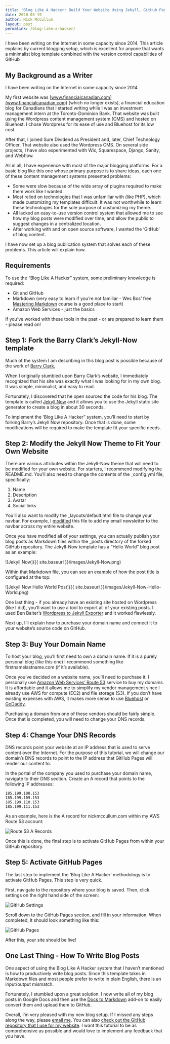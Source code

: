 ```yaml
---
title: 'Blog Like A Hacker: Build Your Website Using Jekyll, GitHub Pages and AWS'
date: 2020-03-19
author: Nick McCullum
layout: post
permalink: /blog-like-a-hacker/
---
```


I have been writing on the Internet in some capacity since 2014. This article explains by current blogging setup, which is excellent for anyone that wants a minimalist blog template combined with the version control capabilities of GitHub


## My Background as a Writer

I have been writing on the Internet in some capacity since 2014. 

My first website was [www.financialcanadian.com](www.financialcanadian.com) (which no longer exists), a financial education blog for Canadians that I started writing while I was an investment management intern at the Toronto-Dominion Bank. That website was built using the Wordpress content management system (CMS) and hosted on Bluehost. I chose Wordpress for its ease of use and Bluehost for its low cost. 

After that, I joined Sure Dividend as President and, later, Chief Technology Officer. That website also used the Wordpress CMS. On several side projects, I have also experimented with Wix, Squarespace, Django, Sanity, and Webflow. 

All in all, I have experience with most of the major blogging platforms. For a basic blog like this one whose primary purpose is to share ideas, each one of these content management systems presented problems:



*   Some were slow because of the wide array of plugins required to make them work like I wanted.
*   Most relied on technologies that I was unfamiliar with (like PHP), which made customizing my templates difficult. It was not worthwhile to learn these technologies for the sole purpose of customizing my theme.
*   All lacked an easy-to-use version control system that allowed me to see how my blog posts were modified over time, and allow the public to suggest changes in a centralized location. 
*   After working with and on open source software, I wanted the ‘GitHub’ of blog content.

I have now set up a blog publication system that solves each of these problems. This article will explain how. 


## Requirements

To use the “Blog Like A Hacker” system, some preliminary knowledge is required:



*   Git and GitHub
*   Markdown (very easy to learn if you’re not familiar - Wes Bos’ free [Mastering Markdown](https://masteringmarkdown.com/) course is a good place to start)
*   Amazon Web Services - just the basics

If you’ve worked with these tools in the past - or are prepared to learn them - please read on!


## Step 1: Fork the Barry Clark’s Jekyll-Now template

Much of the system I am describing in this blog post is possible because of the work of [Barry Clark.](https://www.barryclark.co/)

When I originally stumbled upon Barry Clark’s website, I immediately recognized that his site was exactly what I was looking for in my own blog. It was simple, minimalist, and easy to read. 

Fortunately, I discovered that he open sourced the code for his blog. The template is called [Jekyll Now](https://github.com/barryclark/jekyll-now) and it allows you to use the Jekyll static site generator to create a blog in about 30 seconds.

To implement the ‘Blog Like A Hacker” system, you’ll need to start by forking Barry’s Jekyll Now repository. Once that is done, some modifications will be required to make the template fit your specific needs.


## Step 2: Modify the Jekyll Now Theme to Fit Your Own Website

There are various attributes within the Jekyll-Now theme that will need to be modified for your own website. For starters, I recommend modifying the README.md. You’ll also need to change the contents of the _config.yml file, specifically:



1. Name
2. Description
3. Avatar
4. Social links

You’ll also want to modify the _layouts/default.html file to change your navbar. For example, I [modified](https://github.com/nicholasmccullum/nicholasmccullum.github.io/commit/afc73fe4ec0e43e00b52377d06acf1c9fa9e1197) this file to add my email newsletter to the navbar across my entire website.

Once you have modified all of your settings, you can actually publish your blog posts as Markdown files within the _posts directory of the forked GitHub repository. The Jekyll-Now template has a “Hello World” blog post as an example:


![Jekyll Now]({{ site.baseurl }}/images/Jekyll-Now.png)


Within that Markdown file, you can see an example of how the post title is configured at the top:

![Jekyll Now Hello World Post]({{ site.baseurl }}/images/Jekyll-Now-Hello-World.png)


One last thing - if you already have an existing site hosted on Wordpress (like I did), you’ll want to use a tool to export all of your existing posts. I used Ben Balter’s [Wordpress to Jekyll Exporter](https://github.com/benbalter/wordpress-to-jekyll-exporter) and it worked flawlessly.

Next up, I’ll explain how to purchase your domain name and connect it to your website’s source code on GitHub. 


## Step 3: Buy Your Domain Name

To host your blog, you’ll first need to own a domain name. If it is a purely personal blog (like this one) I recommend something like firstnamelastname.com (if it’s available). 

Once you’ve decided on a website name, you’ll need to purchase it. I personally use [Amazon Web Services’ Route 53](https://aws.amazon.com/route53/) service to buy my domains. It is affordable and it allows me to simplify my vendor management since I already use AWS for compute (EC2) and file storage (S3). If you don’t have existing expenses with AWS, it makes more sense to use [Bluehost](https://www.bluehost.com/) or [GoDaddy](https://ca.godaddy.com/).

Purchasing a domain from one of these vendors should be fairly simple. Once that is completed, you will need to change your DNS records.


## Step 4: Change Your DNS Records

DNS records point your website at an IP address that is used to serve content over the Internet. For the purpose of this tutorial, we will change our domain’s DNS records to point to the IP address that GitHub Pages will render our content to.

In the portal of the company you used to purchase your domain name, navigate to their DNS section. Create an A record that points to the following IP addresses:


```
185.199.108.153
185.199.109.153
185.199.110.153
185.199.111.153
```


As an example, here is the A record for nickmccullum.com within my AWS Route 53 account:

![Route 53 A Records](images/Route-53-A-Record.png)


Once this is done, the final step is to activate GitHub Pages from within your GitHub repository.


## Step 5: Activate GitHub Pages

The last step to implement the ‘Blog Like A Hacker’ methodology is to activate GitHub Pages. This step is very quick.

First, navigate to the repository where your blog is saved. Then, click settings on the right hand side of the screen:

![GitHub Settings](images/GitHub-Repository-Settings.png)

Scroll down to the GitHub Pages section, and fill in your information. When completed, it should look something like this:

![GitHub Pages](images/GitHub-Pages-Example.png)

After this, your site should be live! 

## One Last Thing - How To Write Blog Posts

One aspect of using the Blog Like A Hacker system that I haven’t mentioned is how to productively write blog posts. Since this template takes in Markdown files and most people prefer to write in plain English, there is an input/output mismatch.

Fortunately, I stumbled upon a great solution. I now write all of my blog posts in Google Docs and then use the [Docs to Markdown](https://gsuite.google.com/marketplace/app/docs_to_markdown/700168918607) add-on to easily convert them and upload them to GitHub.

Overall, I’m very pleased with my new blog setup. If I missed any steps along the way, please [email me](mailto:nicholasmccullum@gmail.com). You can also [check out the GitHub repository that I use for my website](https://github.com/nicholasmccullum/website).  I want this tutorial to be as comprehensive as possible and would love to implement any feedback that you have. 
